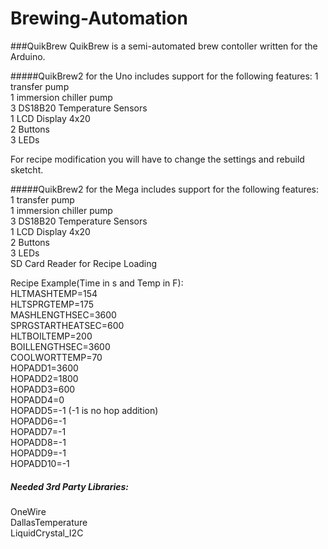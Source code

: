 # Brewing-Automation

###QuikBrew
QuikBrew is a semi-automated brew contoller written for the Arduino. 

#####QuikBrew2 for the Uno includes support for the following features: 
   1 transfer pump <br>
   1 immersion chiller pump<br>
   3 DS18B20 Temperature Sensors<br>
   1 LCD Display 4x20<br>
   2 Buttons<br>
   3 LEDs<br>
   
   For recipe modification you will have to change the settings and rebuild sketcht.
   
#####QuikBrew2 for the Mega includes support for the following features: <br>
   1 transfer pump <br>
   1 immersion chiller pump<br>
   3 DS18B20 Temperature Sensors<br>
   1 LCD Display 4x20<br>
   2 Buttons<br>
   3 LEDs<br>
   SD Card Reader for Recipe Loading<br>
   
   Recipe Example(Time in s and Temp in F):<br>
    HLTMASHTEMP=154<br>
    HLTSPRGTEMP=175<br>
    MASHLENGTHSEC=3600<br>
    SPRGSTARTHEATSEC=600<br>
    HLTBOILTEMP=200<br>
    BOILLENGTHSEC=3600<br>
    COOLWORTTEMP=70<br>
    HOPADD1=3600<br>
    HOPADD2=1800<br>
    HOPADD3=600<br>
    HOPADD4=0<br>
    HOPADD5=-1 (-1 is no hop addition)<br>
    HOPADD6=-1<br>
    HOPADD7=-1<br>
    HOPADD8=-1<br>
    HOPADD9=-1<br>
    HOPADD10=-1<br>
    
##### Needed 3rd Party Libraries:<br>
  OneWire <br>
  DallasTemperature <br>
  LiquidCrystal_I2C <br>
